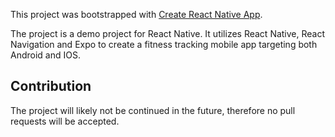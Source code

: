 This project was bootstrapped with [Create React Native App](https://github.com/react-community/create-react-native-app).

The project is a demo project for React Native. It utilizes React Native, React Navigation and Expo to create a fitness tracking mobile app targeting both Android and IOS.

## Contribution
The project will likely not be continued in the future, therefore no pull requests will be accepted.
